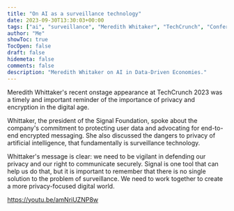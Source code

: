 ```yaml
---
title: "On AI as a surveillance technology"
date: 2023-09-30T13:30:03+00:00
tags: ["ai", "surveillance", "Meredith Whitaker", "TechCrunch", "Conference", "technology"]
author: "Me"
showToc: true
TocOpen: false
draft: false
hidemeta: false
comments: false
description: "Meredith Whitaker on AI in Data-Driven Economies."
---
```


Meredith Whittaker's recent onstage appearance at TechCrunch 2023 was a timely and important reminder of the importance of privacy and encryption in the digital age.

Whittaker, the president of the Signal Foundation, spoke about the company's commitment to protecting user data and advocating for end-to-end encrypted messaging. She also discussed the dangers to privacy of artificial intelligence, that fundamentally is surveillance technology.

Whittaker's message is clear: we need to be vigilant in defending our privacy and our right to communicate securely. Signal is one tool that can help us do that, but it is important to remember that there is no single solution to the problem of surveillance. We need to work together to create a more privacy-focused digital world.

https://youtu.be/amNriUZNP8w
